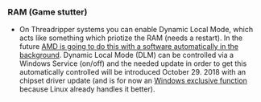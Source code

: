 ### RAM (Game stutter)

* On Threadripper systems you can enable Dynamic Local Mode, which acts like something which priotize the RAM (needs a restart). In the future [AMD is going to do this with a software automatically in the background](https://community.amd.com/community/gaming/blog/2018/10/05/previewing-dynamic-local-mode-for-the-amd-ryzen-threadripper-wx-series-processors). Dynamic Local Mode (DLM) can be controlled via a Windows Service (on/off) and the needed update in order to get this automatically controlled will be introduced October 29. 2018 with an chipset driver update (and is for now an [Windows exclusive function](https://en.m.wikipedia.org/wiki/SCHED_DEADLINE) because Linux already handles it better).